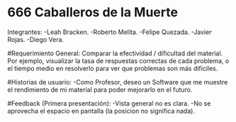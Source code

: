 # 666 Caballeros de la Muerte

Integrantes:
-Leah Bracken.
-Roberto Melita.
-Felipe Quezada.
-Javier Rojas.
-Diego Vera.

#Requerimiento General:
Comparar la efectividad / dificultad del material. Por ejemplo, visualizar la tasa de respuestas correctas de cada problema, o el tiempo medio en resolverlo para ver que problemas son más difíciles.

#Historias de usuario:
-Como Profesor, deseo un Software que me muestre el rendimiento de mi material para poder mejorarlo en el futuro.

#Feedback (Primera presentación):
-Vista general no es clara.
-No se aprovecha el espacio en pantalla (la posicion no significa nada).
